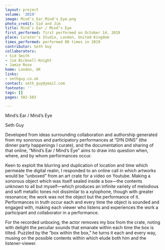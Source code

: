 ```yaml
---
layout: project
volume: '2019'
image: Mind's_Ear_Mind's_Eye.png
photo_credit: Sid and Jim
title: Mind’s Ear / Mind’s Eye
first_performed: first performed on October 14, 2019
place: Curator’s Studio, London, United Kingdom
times_performed: performed 80 times in 2019
contributor: Seth Guy
collaborators:
- Sid Smith
- Jim Bicknell-Knight
- Jamie Rose
home: London, UK
links:
- sethguy.co.uk
contact: seth_guy@ymail.com
footnote: ''
tags: []
pages: 502-503

---
```


Mind’s Ear / Mind’s Eye

Seth Guy

Developed from ideas surrounding collaboration and authorship generated from my sonorous and participatory performances at “D!N DINS” (the dinner party happenings I curate), and the documentation and sharing of that online, “Mind’s Ear / Mind’s Eye” aims to draw into question when, where, and by whom performances occur.

Keen to exploit the blurring and duplication of location and time which permeate the digital realm, I responded to an online call in which artworks would be “unboxed” from an art crate for a video on Youtube. Making a sonorous object which was itself sealed inside a box—the contents unknown to all but myself—which produces an infinite variety of melodious and soft metallic tones not dissimilar to a xylophone, though with greater resonance; the work was not the object but the performance of it. Performances in truth occur each and every time the object is sounded and engaged with, making each viewer who listens and experiences the work a participant and collaborator in a performance.

For the recorded unboxing, the actor removes my box from the crate, noting with delight the peculiar sounds that emanate within each time the box is tilted. Puzzled by the “box within the box,” he turns it each and every way, musing on the possible contents within which elude both him and the listener-viewer.
